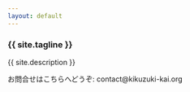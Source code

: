 ```yaml
---
layout: default
---
```

<article class="home" role="article">
    <section class="landing" role="document">
        <h1>{{ site.tagline }}</h1>
<p>{{ site.description }}</p>
<p>お問合せはこちらへどうぞ: contact@kikuzuki<span class="obfuscate">-</span>kai.org</p>
    </section>
</article>
